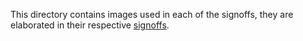 This directory contains images used in each of the signoffs, they are elaborated in their respective [signoffs]().
